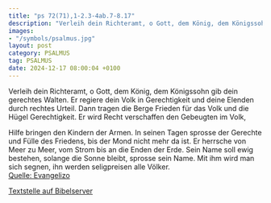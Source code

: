 ```yaml
---
title: "ps 72(71),1-2.3-4ab.7-8.17"
description: "Verleih dein Richteramt, o Gott, dem König, dem Königssohn gib dein gerechtes Walten. Er regiere dein Volk in Gerechtigkeit und deine Elenden durch rechtes Urteil.  Dann tragen die Berge Frieden für das Volk und die Hügel Gerechtigkeit. Er wird Recht verschaffen den Gebeugten im ...."
images:
- "/symbols/psalmus.jpg"
layout: post
category: PSALMUS
tag: PSALMUS
date: 2024-12-17 08:00:04 +0100
---
```

Verleih dein Richteramt, o Gott, dem König, dem Königssohn gib dein gerechtes Walten.
Er regiere dein Volk in Gerechtigkeit und deine Elenden durch rechtes Urteil. 
Dann tragen die Berge Frieden für das Volk und die Hügel Gerechtigkeit.
Er wird Recht verschaffen den Gebeugten im Volk,

Hilfe bringen den Kindern der Armen.<!--more-->
In seinen Tagen sprosse der Gerechte und Fülle des Friedens, bis der Mond nicht mehr da ist.
Er herrsche von Meer zu Meer, vom Strom bis an die Enden der Erde. 
Sein Name soll ewig bestehen, solange die Sonne bleibt, sprosse sein Name. Mit ihm wird man sich segnen, ihn werden seligpreisen alle Völker.<br>
[Quelle: Evangelizo](https://evangeliumtagfuertag.org/DE/gospel)

[Textstelle auf Bibelserver](https://www.bibleserver.com/EU/ps72(71),1-2.3-4ab.7-8.17)
